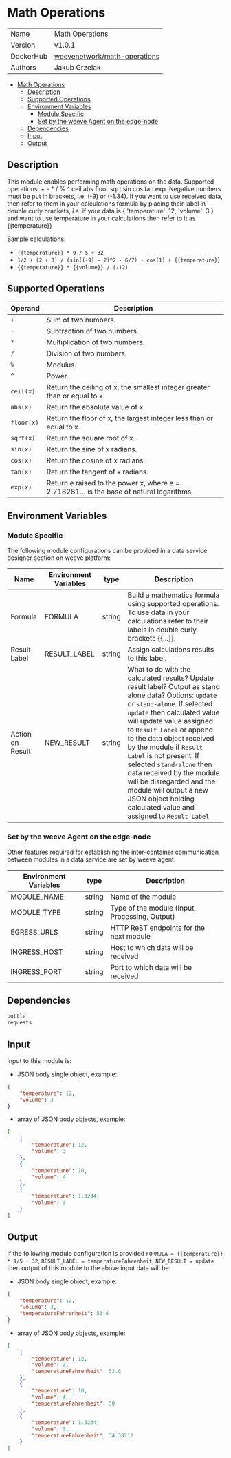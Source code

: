 # Math Operations

|           |                                                                                       |
| --------- | ------------------------------------------------------------------------------------- |
| Name      | Math Operations                                                                       |
| Version   | v1.0.1                                                                                |
| DockerHub | [weevenetwork/math-operations](https://hub.docker.com/r/weevenetwork/math-operations) |
| Authors   | Jakub Grzelak                                                                         |

- [Math Operations](#math-operations)
  - [Description](#description)
  - [Supported Operations](#supported-operations)
  - [Environment Variables](#environment-variables)
    - [Module Specific](#module-specific)
    - [Set by the weeve Agent on the edge-node](#set-by-the-weeve-agent-on-the-edge-node)
  - [Dependencies](#dependencies)
  - [Input](#input)
  - [Output](#output)

## Description

This module enables performing math operations on the data. Supported operations: + - * / % ^ ceil abs floor sqrt sin cos tan exp. Negative numbers must be put in brackets, i.e. (-9) or (-1.34). If you want to use received data, then refer to them in your calculations formula by placing their label in double curly brackets, i.e. if your data is { 'temperature': 12, 'volume': 3 } and want to use temperature in your calculations then refer to it as {{temperature}}

Sample calculations:

- `{{temperature}} * 9 / 5 + 32`
- `1/2 + (2 + 3) / (sin((-9) - 2)^2 - 6/7) - cos(1) + {{temperature}}`
- `{{temperature}} * {{volume}} / (-12)`

## Supported Operations

| Operand    | Description                                                                            |
| ---------- | -------------------------------------------------------------------------------------- |
| `+`        | Sum of two numbers.                                                                    |
| `-`        | Subtraction of two numbers.                                                            |
| `*`        | Multiplication of two numbers.                                                         |
| `/`        | Division of two numbers.                                                               |
| `%`        | Modulus.                                                                               |
| `^`        | Power.                                                                                 |
| `ceil(x)`  | Return the ceiling of x, the smallest integer greater than or equal to x.              |
| `abs(x)`   | Return the absolute value of x.                                                        |
| `floor(x)` | Return the floor of x, the largest integer less than or equal to x.                    |
| `sqrt(x)`  | Return the square root of x.                                                           |
| `sin(x)`   | Return the sine of x radians.                                                          |
| `cos(x)`   | Return the cosine of x radians.                                                        |
| `tan(x)`   | Return the tangent of x radians.                                                       |
| `exp(x)`   | Return e raised to the power x, where e = 2.718281… is the base of natural logarithms. |

## Environment Variables

### Module Specific

The following module configurations can be provided in a data service designer section on weeve platform:

| Name             | Environment Variables | type   | Description                                                                                                                                                                                                                                                                                                                                                                                                                                                                                    |
| ---------------- | --------------------- | ------ | ---------------------------------------------------------------------------------------------------------------------------------------------------------------------------------------------------------------------------------------------------------------------------------------------------------------------------------------------------------------------------------------------------------------------------------------------------------------------------------------------- |
| Formula          | FORMULA               | string | Build a mathematics formula using supported operations. To use data in your calculations refer to their labels in double curly brackets {{...}}.                                                                                                                                                                                                                                                                                                                                               |
| Result Label     | RESULT_LABEL          | string | Assign calculations results to this label.                                                                                                                                                                                                                                                                                                                                                                                                                                                     |
| Action on Result | NEW_RESULT            | string | What to do with the calculated results? Update result label? Output as stand alone data? Options: `update` or `stand-alone`. If selected `update` then calculated value will update value assigned to `Result Label` or append to the data object received by the module if `Result Label` is not present. If selected `stand-alone` then data received by the module will be disregarded and the module will output a new JSON object holding calculated value and assigned to `Result Label` |

### Set by the weeve Agent on the edge-node

Other features required for establishing the inter-container communication between modules in a data service are set by weeve agent.

| Environment Variables | type   | Description                                    |
| --------------------- | ------ | ---------------------------------------------- |
| MODULE_NAME           | string | Name of the module                             |
| MODULE_TYPE           | string | Type of the module (Input, Processing, Output) |
| EGRESS_URLS           | string | HTTP ReST endpoints for the next module        |
| INGRESS_HOST          | string | Host to which data will be received            |
| INGRESS_PORT          | string | Port to which data will be received            |

## Dependencies

```txt
bottle
requests
```

## Input

Input to this module is:

- JSON body single object, example:

```json
{
    "temperature": 12,
    "volume": 3
}
```

- array of JSON body objects, example:

```json
[
    {
        "temperature": 12,
        "volume": 3
    },
    {
        "temperature": 10,
        "volume": 4
    },
    {
        "temperature": 1.3234,
        "volume": 3
    }
]
```

## Output

If the following module configuration is provided `FORMULA = {{temperature}} * 9/5 + 32`, `RESULT_LABEL = temperatureFahrenheit`, `NEW_RESULT = update` then output of this module to the above input data will be:

- JSON body single object, example:

```json
{
    "temperature": 12,
    "volume": 3,
    "temperatureFahrenheit": 53.6
}
```

- array of JSON body objects, example:

```json
[
    {
        "temperature": 12,
        "volume": 3,
        "temperatureFahrenheit": 53.6
    },
    {
        "temperature": 10,
        "volume": 4,
        "temperatureFahrenheit": 50
    },
    {
        "temperature": 1.3234,
        "volume": 3,
        "temperatureFahrenheit": 34.38212
    }
]
```
